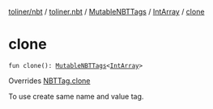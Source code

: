 [toliner/nbt](../../../index.md) / [toliner.nbt](../../index.md) / [MutableNBTTags](../index.md) / [IntArray](index.md) / [clone](./clone.md)

# clone

`fun clone(): `[`MutableNBTTags`](../index.md)`<`[`IntArray`](https://kotlinlang.org/api/latest/jvm/stdlib/kotlin/-int-array/index.html)`>`

Overrides [NBTTag.clone](../../-n-b-t-tag/clone.md)

To use create same name and value tag.

